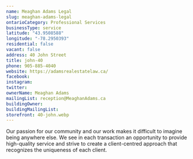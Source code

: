 ```yaml
---
name: Meaghan Adams Legal 
slug: meaghan-adams-legal
ontarioCategory: Professional Services
businessType: service
latitude: "43.9508588"
longitude: "-78.2950393"
residential: false
vacant: false
address: 40 John Street
title: john-40
phone: 905-885-4040
website: https://adamsrealestatelaw.ca/
facebook:
instagram:
twitter:
ownerName: Meaghan Adams
mailingList: reception@MeaghanAdams.ca
buildingOwner:
buildingMailingList:
storefront: 40-john.webp
---
```


Our passion for our community and our work makes it difficult to imagine being anywhere else. We see in each transaction
an opportunity to provide high-quality service and strive to create a client-centred approach that recognizes the
uniqueness of each client.
